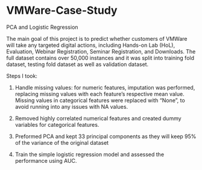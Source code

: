 # VMWare-Case-Study
PCA and Logistic Regression

The main goal of this project is to predict whether customers of VMWare will take any targeted digital
actions, including Hands-on Lab (HoL), Evaluation, Webinar Registration, Seminar Registration, and Downloads.
The full dataset contains over 50,000 instances and it was split into training fold dataset, testing fold dataset as well as validation dataset.

Steps I took:
1. Handle missing values: for numeric features, imputation was performed, replacing missing values with each feature’s respective mean value. 
Missing values in categorical features were replaced with “None”, to avoid running into any issues with NA values.

2. Removed highly correlated numerical features and created dummy variables for categorical features.

3. Preformed PCA and kept 33 principal components as they will keep 95% of the variance of the original dataset

4. Train the simple logistic regression model and assessed the performance using AUC.

